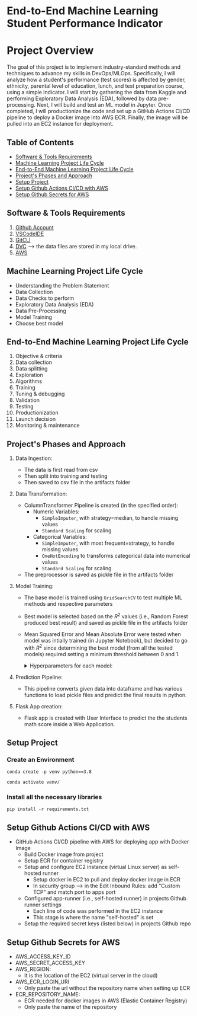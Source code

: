 # End-to-End Machine Learning Student Performance Indicator

# Project Overview

The goal of this project is to implement industry-standard methods and techniques to advance my skills in DevOps/MLOps. Specifically, I will analyze how a student's performance (test scores) is affected by gender, ethnicity, parental level of education, lunch, and test preparation course, using a simple indicator. I will start by gathering the data from Kaggle and performing Exploratory Data Analysis (EDA), followed by data pre-processing. Next, I will build and test an ML model in Jupyter. Once completed, I will productionize the code and set up a GitHub Actions CI/CD pipeline to deploy a Docker image into AWS ECR. Finally, the image will be pulled into an EC2 instance for deployment.

## Table of Contents

- [Software & Tools Requirements](#software--tools-requirements)
- [Machine Learning Project Life Cycle](#machine-learning-project-life-cycle)
- [End-to-End Machine Learning Project Life Cycle](#end-to-end-machine-learning-project-life-cycle)
- [Project's Phases and Approach](#projects-phases-and-approach)
- [Setup Project ](#setup-project)
- [Setup Github Actions CI/CD with AWS ](#setup-github-actions-cicd-with-aws)
- [Setup Github Secrets for AWS](#setup-github-secrets-for-aws)
    

## Software & Tools Requirements

1. [Github Account](https://github.com)
2. [VSCodeIDE](https://code.visualstudio.com/)
3. [GitCLI](https://git-scm.com/book/en/v2/Getting-Started-The-Command-Line)
4. [DVC](https://dvc.org/) --> the data files are stored in my local drive.
5. [AWS](https://aws.amazon.com/)

## Machine Learning Project Life Cycle

- Understanding the Problem Statement
- Data Collection
- Data Checks to perform
- Exploratory Data Analysis (EDA)
- Data Pre-Processing
- Model Training
- Choose best model

## End-to-End Machine Learning Project Life Cycle

1. Objective & criteria
2. Data collection
3. Data splitting
4. Exploration
5. Algorithms
6. Training
7. Tuning & debugging
8. Validation
9. Testing
10. Productionization
11. Launch decision
12. Monitoring & maintenance

## Project's Phases and Approach 

1. Data Ingestion: 
    * The data is first read from csv
    * Then split into training and testing
    * Then saved to csv file in the artifacts folder

2. Data Transformation: 
    * ColumnTransformer Pipeline is created (in the specified order):
      * Numeric Variables: 
        * `SimpleImputer`, with strategy=median, to handle missing values
        * `Standard Scaling` for scaling
      * Categorical Variables: 
        * `SimpleImputer`, with most frequent=strategy, to handle missing values
        * `OneHotEncoding` to transforms categorical data into numerical values
        * `Standard Scaling` for scaling
    * The preprocessor is saved as pickle file in the artifacts folder

3. Model Training: 
    * The base model is trained using `GridSearchCV` to test multiple ML methods and respective parameters
    * Best model is selected based on the $R^{2}$ values (i.e., Random Forest produced best result) and saved as pickle file in the artifacts folder
    * Mean Squared Error and Mean Absolute Error were tested when model was intially trained (in Jupyter Notebook), but decided to go with $R^{2}$ since determining the best model (from all the tested models) required setting a minimum threshold between $0$ and $1$.
        <details>
        <summary>Hyperparameters for each model:</summary>

        ```{python}
        params={
            "Decision Tree": {
                'criterion':['squared_error', 'friedman_mse', 'absolute_error', 'poisson'],
                # 'splitter':['best','random'],
                # 'max_features':['sqrt','log2'],
            },
            "Random Forest":{
                # 'criterion':['squared_error', 'friedman_mse', 'absolute_error', 'poisson'],
                
                # 'max_features':['sqrt','log2',None],
                'n_estimators': [8,16,32,64,128,256]
            },
            "Gradient Boosting":{
                # 'loss':['squared_error', 'huber', 'absolute_error', 'quantile'],
                'learning_rate':[.1,.01,.05,.001],
                # 'subsample':[0.6,0.7,0.75,0.8,0.85,0.9],
                # 'criterion':['squared_error', 'friedman_mse'],
                # 'max_features':['auto','sqrt','log2'],
                'n_estimators': [8,16,32,64,128,256]
            },
            "Linear Regression":{},
            "K-Neighbour Regressor":{
                'n_neighbors':[5,7,9,11],
                # 'weights':['uniform','distance'],
                # 'algorithm':['ball_tree','kd_tree','brute']
            },
            "XGBRegressor":{
                'learning_rate':[.1,.01,.05,.001],
                'n_estimators': [8,16,32,64,128,256]
            },
            "CatBoosting Regressor":{
                'depth': [6,8,10],
                # 'learning_rate': [0.01, 0.05, 0.1],
                'iterations': [30, 50, 100]
            },
            "AdaBoost Regressor":{
                'learning_rate':[.1,.01,0.5,.001],
                # 'loss':['linear','square','exponential'],
                'n_estimators': [8,16,32,64,128,256]
            }
        } 
        ```
        </details>

4. Prediction Pipeline: 
    * This pipeline converts given data into dataframe and has various functions to load pickle files and predict the final results in python.

5. Flask App creation: 
    * Flask app is created with User Interface to predict the the students math score inside a Web Application.

## Setup Project 

### Create an Environment
```
conda create -p venv python==3.8

conda activate venv/
```
### Install all the necessary libraries
```
pip install -r requirements.txt
```

## Setup Github Actions CI/CD with AWS 

- GitHub Actions CI/CD pipeline with AWS for deploying app with Docker Image
  * Build Docker image from project
  * Setup ECR for container registry
  * Setup and configure EC2 instance (virtual Linux server) as self-hosted runner 
    * Setup docker in EC2 to pull and deploy docker image in ECR
    * In security group --> in the Edit Inbound Rules: add "Custom TCP" and match port to apps port  
  * Configured app-runner (i.e., self-hosted runner) in projects Github runner settings
    * Each line of code was performed in the EC2 instance
    * This stage is where the name "self-hosted" is set
  * Setup the required secret keys (listed below) in projects Github repo 

## Setup Github Secrets for AWS
- AWS_ACCESS_KEY_ID
- AWS_SECRET_ACCESS_KEY
- AWS_REGION:
  * It is the location of the EC2 (virtual server in the cloud)
- AWS_ECR_LOGIN_URI
  * Only paste the url without the repository name when setting up ECR
- ECR_REPOSITORY_NAME:
  * ECR needed for docker images in AWS (Elastic Container Registry)
  * Only paste the name of the repository

